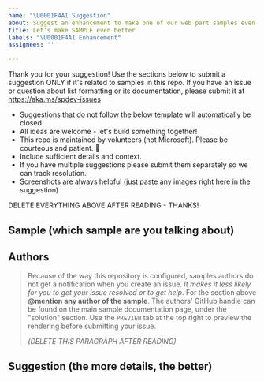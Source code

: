 ```yaml
---
name: "\U0001F4A1 Suggestion"
about: Suggest an enhancement to make one of our web part samples even better
title: Let's make SAMPLE even better
labels: "\U0001F4A1 Enhancement"
assignees: ''

---
```



Thank you for your suggestion! Use the sections below to submit a suggestion ONLY if it's related to samples in this repo. If you have an issue or question about list formatting or its documentation, please submit it at https://aka.ms/spdev-issues

- Suggestions that do not follow the below template will automatically be closed
- All ideas are welcome - let's build something together!
- This repo is maintained by volunteers (not Microsoft). Please be courteous and patient. 🙂
- Include sufficient details and context.
- If you have multiple suggestions please submit them separately so we can track resolution.
- Screenshots are always helpful (just paste any images right here in the suggestion)

DELETE EVERYTHING ABOVE AFTER READING - THANKS!

## Sample (which sample are you talking about)


## Authors

> Because of the way this repository is configured, samples authors do not get a notification when you create an issue. *It makes it less likely for you to get your issue resolved or to get help*. For the section above **@mention any author of the sample**. The authors' GitHub handle can be found on the main sample documentation page, under the "solution" section. Use the `PREVIEW` tab at the top right to preview the rendering before submitting your issue.
> 
> _(DELETE THIS PARAGRAPH AFTER READING)_

## Suggestion (the more details, the better)
